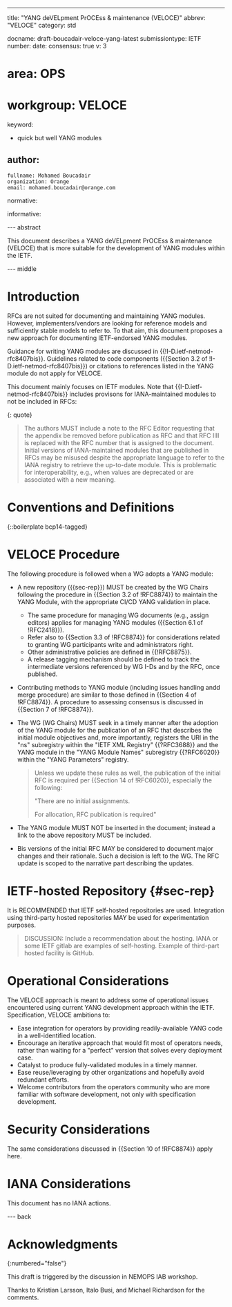 ---
title: "YANG deVELpment PrOCEss & maintenance (VELOCE)"
abbrev: "VELOCE"
category: std

docname: draft-boucadair-veloce-yang-latest
submissiontype: IETF
number:
date:
consensus: true
v: 3
# area: OPS
# workgroup: VELOCE
keyword:
 - quick but well YANG modules

author:
 -
    fullname: Mohamed Boucadair
    organization: Orange
    email: mohamed.boucadair@orange.com

normative:

informative:


--- abstract

This document describes a YANG deVELpment PrOCEss & maintenance (VELOCE) that is more suitable for the development of YANG modules within the IETF.

--- middle

# Introduction

RFCs are not suited for documenting and maintaining YANG modules. However, implementers/vendors are looking for reference models and sufficiently stable models to refer to. To that aim, this document proposes a new approach for documenting IETF-endorsed YANG modules.

Guidance for writing YANG modules are discussed in {{!I-D.ietf-netmod-rfc8407bis}}. Guidelines related to code components ({{Section 3.2 of !I-D.ietf-netmod-rfc8407bis}}) or citations to references listed in the YANG module do not apply for VELOCE.

This document mainly focuses on IETF modules. Note that {{I-D.ietf-netmod-rfc8407bis}} includes provisons for IANA-maintained modules to not be included in RFCs:

{: quote}
>  The authors MUST include a note to the RFC Editor requesting that the appendix be removed before publication as RFC and that RFC IIII is replaced with the RFC number that is assigned to the document. Initial versions of IANA-maintained modules that are published in RFCs may be misused despite the appropriate language to refer to the IANA registry to retrieve the up-to-date module. This is problematic for interoperability, e.g., when values are deprecated or are associated with a new meaning.

# Conventions and Definitions

{::boilerplate bcp14-tagged}

# VELOCE Procedure

The following procedure is followed when a WG adopts a YANG module:

* A new repository ({{sec-rep}}) MUST be created by the WG Chairs following the procedure in {{Section 3.2 of !RFC8874}} to maintain the YANG Module, with the appropriate CI/CD YANG validation in place.
   + The same procedure for managing WG documents (e.g., assign editors) applies for managing YANG modules ({{Section 6.1 of !RFC2418}}).
   + Refer also to {{Section 3.3 of !RFC8874}} for considerations related to granting WG participants write and administrators right.
   + Other administrative policies are defined in {{!RFC8875}}.
   + A release tagging mechanism should be defined to track the intermediate versions referenced by WG I-Ds and by the RFC, once published.
* Contributing methods to YANG module (including issues handling andd merge procedure) are similar to those defined in {{Section 4 of !RFC8874}}. A procedure to assessing consensus is discussed in {{Section 7 of !RFC8874}}.
* The WG (WG Chairs) MUST seek in a timely manner after the adoption of the YANG module for the publication of an RFC that describes the initial module objectives and, more importantly, registers the URI in the "ns" subregistry within the "IETF XML Registry" {{?RFC3688}} and the YANG module in the "YANG Module Names" subregistry {{?RFC6020}} within the "YANG Parameters" registry.

     > Unless we update these rules as well, the publication of the initial RFC is required per {{Section 14 of !RFC6020}}, especially the following:
     >
     >  "There are no initial assignments.
     >
     >   For allocation, RFC publication is required"

* The YANG module MUST NOT be inserted in the document; instead a link to the above repository MUST be included.
* Bis versions of the initial RFC MAY be considered to document major changes and their rationale. Such a decision is left to the WG. The RFC update is scoped to the narrative part describing the updates.

# IETF-hosted Repository {#sec-rep}

It is RECOMMENDED that IETF self-hosted repositories are used. Integration using third-party hosted repositories MAY be used for experimentation purposes.

> DISCUSSION: Include a recommendation about the hosting. IANA or some IETF gitlab are examples of self-hosting. Example of third-part hosted facility is GitHub.

# Operational Considerations

The VELOCE approach is meant to address some of operational issues encountered using current YANG development approach within the IETF. Specification, VELOCE ambitions to:

* Ease integration for operators by providing readily-available YANG code in a well-identified location.
* Encourage an iterative approach that would fit most of operators needs, rather than waiting for a "perfect" version that solves every deployment case.
* Catalyst to produce fully-validated modules in a timely manner.
* Ease reuse/leveraging by other organizations and hopefully avoid redundant efforts.
* Welcome contributors from the operators community who are more familiar with software development, not only with specification development.

# Security Considerations

The same considerations discussed in {{Section 10 of !RFC8874}} apply here.

# IANA Considerations

This document has no IANA actions.

--- back

# Acknowledgments
{:numbered="false"}

This draft is triggered by the discussion in NEMOPS IAB workshop.

Thanks to Kristian Larsson, Italo Busi, and Michael Richardson for the comments.

